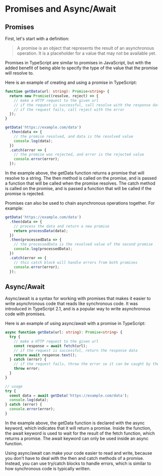 # Promises and Async/Await


## Promises
First, let's start with a definition:

> A promise is an object that represents the result of an asynchronous operation. It is a placeholder for a value that may not be available yet.

Promises in TypeScript are similar to promises in JavaScript, but with the added benefit of being able to specify the type of the value that the promise will resolve to.

Here is an example of creating and using a promise in TypeScript:

```Typescript
function getData(url: string): Promise<string> {
  return new Promise((resolve, reject) => {
    // make a HTTP request to the given url
    // if the request is successful, call resolve with the response data
    // if the request fails, call reject with the error
  });
}

getData('https://example.com/data')
  .then(data => {
    // the promise resolved, and data is the resolved value
    console.log(data);
  })
  .catch(error => {
    // the promise was rejected, and error is the rejected value
    console.error(error);
  });

```


In the example above, the getData function returns a promise that will resolve to a string. The then method is called on the promise, and is passed a function that will be called when the promise resolves. The catch method is called on the promise, and is passed a function that will be called if the promise is rejected.

Promises can also be used to chain asynchronous operations together. For example:

```Typescript
getData('https://example.com/data')
  .then(data => {
    // process the data and return a new promise
    return processData(data);
  })
  .then(processedData => {
    // the processedData is the resolved value of the second promise
    console.log(processedData);
  })
  .catch(error => {
    // this catch block will handle errors from both promises
    console.error(error);
  });
```

## Async/Await

Async/await is a syntax for working with promises that makes it easier to write asynchronous code that reads like synchronous code. It was introduced in TypeScript 2.1, and is a popular way to write asynchronous code with promises.

Here is an example of using async/await with a promise in TypeScript:

```Typescript
async function getData(url: string): Promise<string> {
  try {
    // make a HTTP request to the given url
    const response = await fetch(url);
    // if the request is successful, return the response data
    return await response.text();
  } catch (error) {
    // if the request fails, throw the error so it can be caught by the caller
    throw error;
  }
}

// usage
try {
  const data = await getData('https://example.com/data');
  console.log(data);
} catch (error) {
  console.error(error);
}

```


In the example above, the getData function is declared with the async keyword, which indicates that it will return a promise. Inside the function, the await keyword is used to wait for the result of the fetch function, which returns a promise. The await keyword can only be used inside an async function.

Using async/await can make your code easier to read and write, because you don't have to deal with the then and catch methods of a promise. Instead, you can use try/catch blocks to handle errors, which is similar to how synchronous code is typically written.